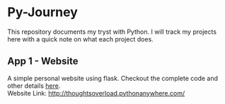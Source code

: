 # Py-Journey
This repository documents my tryst with Python. I will track my projects here with a quick note on what each project does.

## App 1 - Website
A simple personal website using flask. Checkout the complete code and other details <a href="https://github.com/gudiausha/pyjourney/tree/master/pyjourney-master/website"> here</a>. <br> 
Website Link: http://thoughtsoverload.pythonanywhere.com/
